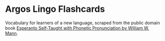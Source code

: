 # Argos Lingo Flashcards

Vocabulary for learners of a new language, scraped from the public domain book [Esperanto Self-Taught with Phonetic Pronunciation by William W. Mann](https://www.gutenberg.org/ebooks/23984).

